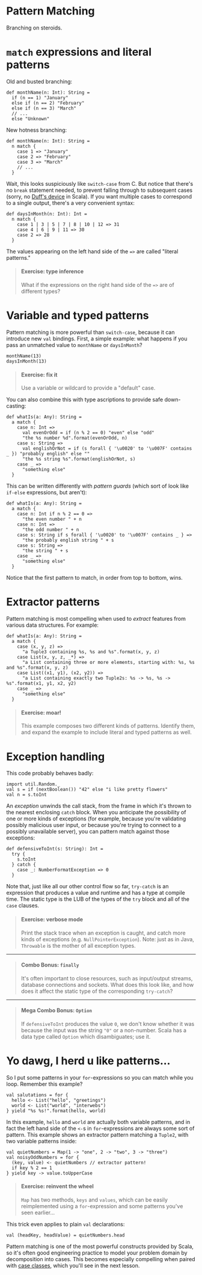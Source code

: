# Pattern Matching

Branching on steroids.

# `match` expressions and literal patterns

Old and busted branching:

    def monthName(n: Int): String =
      if (n == 1) "January"
      else if (n == 2) "February"
      else if (n == 3) "March"
      // ...
      else "Unknown"

New hotness branching:

    def monthName(n: Int): String =
      n match {
        case 1 => "January"
        case 2 => "February"
        case 3 => "March"
        // ...
      }

Wait, this looks suspiciously like `switch-case` from C. But notice that there's no `break` statement needed, to prevent falling through to subsequent cases (sorry, no [Duff's device](http://en.wikipedia.org/wiki/Duff's_device) in Scala). If you want multiple cases to correspond to a single output, there's a very convenient syntax:

    def daysInMonth(n: Int): Int =
      n match {
        case 1 | 3 | 5 | 7 | 8 | 10 | 12 => 31
        case 4 | 6 | 9 | 11 => 30
        case 2 => 28
      }

The values appearing on the left hand side of the `=>` are called "literal patterns."

> #### Exercise: type inference
> What if the expressions on the right hand side of the `=>` are of different types?

# Variable and typed patterns

Pattern matching is more powerful than `switch-case`, because it can introduce new `val` bindings. First, a simple example: what happens if you pass an unmatched value to `monthName` or `daysInMonth`?

    monthName(13)
    daysInMonth(13)

> #### Exercise: fix it
> Use a variable or wildcard to provide a "default" case.

You can also combine this with type ascriptions to provide safe down-casting:

    def whatIs(a: Any): String =
      a match {
        case n: Int =>
          val evenOrOdd = if (n % 2 == 0) "even" else "odd"
          "the %s number %d".format(evenOrOdd, n)
        case s: String =>
          val englishOrNot = if (s forall { '\u0020' to '\u007F' contains _ }) "probably english" else ""
          "the %s string %s".format(englishOrNot, s)
        case _ =>
          "something else"
      }

This can be written differently with _pattern guards_ (which sort of look like `if-else` expressions, but aren't):

    def whatIs(a: Any): String =
      a match {
        case n: Int if n % 2 == 0 =>
          "the even number " + n
        case n: Int =>
          "the odd number " + n
        case s: String if s forall { '\u0020' to '\u007F' contains _ } =>
          "the probably english string " + s
        case s: String =>
          "the string " + s
        case _ =>
          "something else"
      }

Notice that the first pattern to match, in order from top to bottom, wins.

# Extractor patterns

Pattern matching is most compelling when used to _extract_ features from various data structures. For example:

    def whatIs(a: Any): String =
      a match {
        case (x, y, z) =>
          "a Tuple3 containing %s, %s and %s".format(x, y, z)
        case List(x, y, z, _*) =>
          "a List containing three or more elements, starting with: %s, %s and %s".format(x, y, z)
        case List((x1, y1), (x2, y2)) =>
          "a List containing exactly two Tuple2s: %s -> %s, %s -> %s".format(x1, y1, x2, y2)
        case _ =>
          "something else"
      }

> #### Exercise: moar!
> This example composes two different kinds of patterns. Identify them, and expand the example to include literal and typed patterns as well.

# Exception handling

This code probably behaves badly:

    import util.Random._
    val s = if (nextBoolean()) "42" else "i like pretty flowers"
    val n = s.toInt

An _exception_ unwinds the call stack, from the frame in which it's thrown to the nearest enclosing `catch` block. When you anticipate the possibility of one or more kinds of exceptions (for example, because you're validating possibly malicious user input, or because you're trying to connect to a possibly unavailable server), you can pattern match against those exceptions:

    def defensiveToInt(s: String): Int =
      try {
        s.toInt
      } catch {
        case _: NumberFormatException => 0
      }

Note that, just like all our other control flow so far, `try-catch` is an expression that produces a value and runtime and has a type at compile time. The static type is the LUB of the types of the `try` block and all of the `case` clauses.

> #### Exercise: verbose mode
> Print the stack trace when an exception is caught, and catch more kinds of exceptions (e.g. `NullPointerException`). Note: just as in Java, `Throwable` is the mother of all exception types.

---

> #### Combo Bonus: `finally`
> It's often important to close resources, such as input/output streams, database connections and sockets. What does this look like, and how does it affect the static type of the corresponding `try-catch`?

---

> #### Mega Combo Bonus: `Option`
> If `defensiveToInt` produces the value `0`, we don't know whether it was because the input was the string `"0"` or a non-number. Scala has a data type called `Option` which disambiguates; use it.

# Yo dawg, I herd u like patterns...

So I put some patterns in your `for`-expressions so you can match while you loop. Remember this example?

    val salutations = for {
      hello <- List("hello", "greetings")
      world <- List("world", "interwebs")
    } yield "%s %s!".format(hello, world)

In this example, `hello` and `world` are actually both variable patterns, and in fact the left hand side of the `<-`s in `for`-expressions are always some sort of pattern. This example shows an extractor pattern matching a `Tuple2`, with two variable patterns inside:

    val quietNumbers = Map(1 -> "one", 2 -> "two", 3 -> "three")
    val noisyOddNumbers = for {
      (key, value) <- quietNumbers // extractor pattern!
      if key % 2 == 1
    } yield key -> value.toUpperCase

> #### Exercise: reinvent the wheel
> `Map` has two methods, `keys` and `values`, which can be easily reimplemented using a `for`-expression and some patterns you've seen earlier...

This trick even applies to plain `val` declarations:

    val (headKey, headValue) = quietNumbers.head

Pattern matching is one of the most powerful constructs provided by Scala, so it's often good engineering practice to model your problem domain by decomposition into cases. This becomes especially compelling when paired with [case classes](/object-oriented-programming/apply-unapply-and-case-classes), which you'll see in the next lesson.
